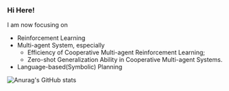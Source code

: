 ### Hi Here!

I am now focusing on 
+ Reinforcement Learning
+ Multi-agent System, especially 
  + Efficiency of Cooperative Multi-agent Reinforcement Learning;
  + Zero-shot Generalization Ability in Cooperative Multi-agent Systems.  
+ Language-based(Symbolic) Planning

![Anurag's GitHub stats](https://github-readme-stats.vercel.app/api?username=xihuai18)
